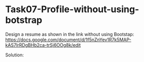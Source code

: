# Task07-Profile-without-using-botstrap

Design a resume as shown in the link without using Bootstap:
https://docs.google.com/document/d/1f5nZnYev1R7k5MAP-kAS7lrRDgBHb2ca-trSj6OOg8k/edit

Solution:
